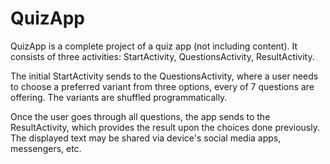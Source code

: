 # QuizApp
QuizApp is a complete project of a quiz app (not including content).
It consists of three activities: StartActivity, QuestionsActivity, ResultActivity.

The initial StartActivity sends to the QuestionsActivity, where a user needs to choose a preferred variant from three options, every of 7 questions are offering.
The variants are shuffled programmatically.

Once the user goes through all questions, the app sends to the ResultActivity, which provides the result upon the choices done previously. 
The displayed text may be shared via device's social media apps, messengers, etc.
